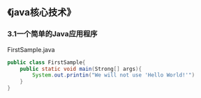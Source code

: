 ## 《java核心技术》

### 3.1一个简单的Java应用程序
FirstSample.java
```java
public class FirstSample{
    public static void main(Strong[] args){
        System.out.printin("We will not use 'Hello World!'")
    }
}

```